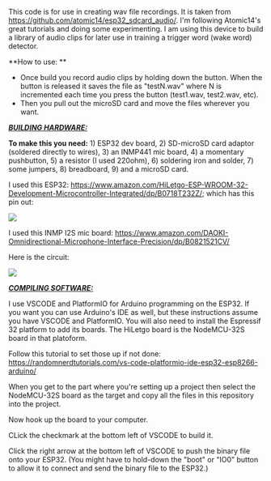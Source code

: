 This code is for use in creating wav file recordings. It is taken from https://github.com/atomic14/esp32_sdcard_audio/.  I'm following Atomic14's great tutorials and doing some experimenting. I am using this device to build a library of audio clips for later use in training a trigger word (wake word) detector.

**How to use: ** 

- Once build you record audio clips by holding down the button.  When the button is released it saves the file as "testN.wav" where N is incremented each time you press the button (test1.wav, test2.wav, etc).
- Then you pull out the microSD card and move the files wherever you want.

<u>***BUILDING HARDWARE:***</u>

**To make this you need:** 
	1) ESP32 dev board, 
	2) SD-microSD card adaptor (soldered directly to wires),
	3) an INMP441 mic board,
	4) a momentary pushbutton, 
	5) a resistor (I used 220ohm),
	6) soldering iron and solder,
	7) some jumpers,
	8) breadboard,
	9) and a microSD card.

I used this ESP32: https://www.amazon.com/HiLetgo-ESP-WROOM-32-Development-Microcontroller-Integrated/dp/B0718T232Z/; which has this pin out:

![](D:\Documents\PlatformIO\Projects\12s_esp_SD\myESP32pinout.png)

I used this INMP I2S mic board: https://www.amazon.com/DAOKI-Omnidirectional-Microphone-Interface-Precision/dp/B0821521CV/

Here is the circuit:

![](D:\Documents\PlatformIO\Projects\12s_esp_SD\I2S_record_to_SD_using_ESP_circuit.png)

<u>***COMPILING SOFTWARE:***</u>

I use VSCODE and PlatformIO for Arduino programming on the ESP32.  If you want you can use Arduino's IDE as well, but these instructions assume you have VSCODE and PlatformIO. You will also need to install the Espressif 32 platform to add its boards. The HiLetgo board is the NodeMCU-32S board in that platoform.

Follow this tutorial to set those up if not done: https://randomnerdtutorials.com/vs-code-platformio-ide-esp32-esp8266-arduino/

When you get to the part where you're setting up a project then select the NodeMCU-32S board as the target and copy all the files in this repository into the project.

Now hook up the board to your computer.

CLick the checkmark at the bottom left of VSCODE to build it.

Click the right arrow at the bottom left of VSCODE to push the binary file onto your ESP32. (You might have to hold-down the "boot" or "IO0" button to allow it to connect and send the binary file to the ESP32.)